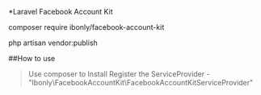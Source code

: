*Laravel Facebook Account Kit

composer require ibonly/facebook-account-kit


php artisan vendor:publish

##How to use
> Use composer to Install
> Register the ServiceProvider - "Ibonly\FacebookAccountKit\FacebookAccountKitServiceProvider"

